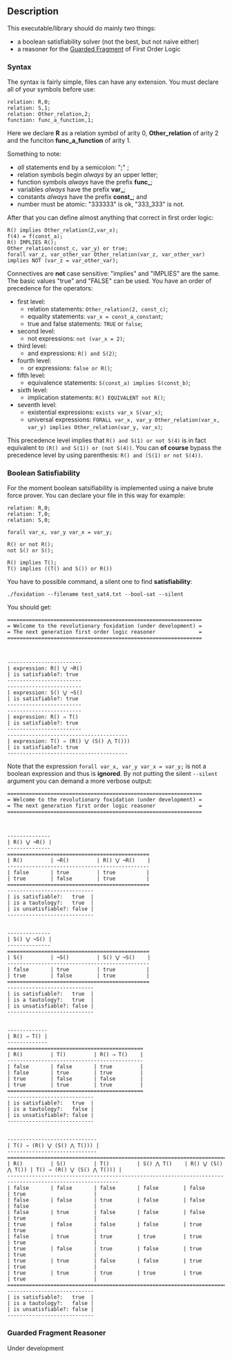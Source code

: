 ## Description
This executable/library should do mainly two things:
* a boolean satisfiability solver (not the best, but not naive either)
* a reasoner for the [Guarded Fragment](https://en.wikipedia.org/wiki/Guarded_logic) of First Order Logic

### Syntax

The syntax is fairly simple, files can have any extension. You must declare all of your symbols
before use:
``` 
relation: R,0;
relation: S,1;
relation: Other_relation,2;
function: func_a_function,1;
```
Here we declare **R** as a relation symbol of arity 0, **Other_relation** of arity 2 and the 
funciton **func_a_function** of arity 1.

Something to note:
* *all* statements end by a semicolon: ";" ;
* relation symbols begin *always* by an upper letter;
* function symbols *always* have the prefix **func_**;
* variables *always* have the prefix **var_**;
* constants *always* have the prefix **const_**; and
* number must be atomic: "333333" is ok, "333_333" is not.

After that you can define almost anything that correct in first order logic:
``` 
R() implies Other_relation(2,var_x);
f(4) = f(const_a);
R() IMPLIES R();
Other_relation(const_c, var_y) or true;
forall var_z, var_other_var Other_relation(var_z, var_other_var) implies NOT (var_z = var_other_var);
```

Connectives are **not** case sensitive: "implies" and "IMPLIES" are the same.
The basic values "true" and "FALSE" can be used.
You have an order of precedence for the operators:
* first level:
  * relation statements: ```Other_relation(2, const_c)```;
  * equality statements: ```var_x = const_a_constant```;
  * true and false statements: ```TRUE``` or ```false```;
* second level: 
  * not expressions: ```not (var_x = 2)```;
* third level:
  * and expressions: ```R() and S(2)```;
* fourth level:
  * or expressions: ```false or R()```;
* fifth level:
  * equivalence statements: ```S(const_a) implies S(const_b)```;
* sixth level:
  * implication statements: ```R() EQUIVALENT not R()```;
* seventh level:
  * existential expressions: ```exists var_x S(var_x)```;
  * universal expressions: ```FORALL var_x, var_y Other_relation(var_x, var_y) implies Other_relation(var_y, var_x)```;
  
This precedence level implies that ```R() and S(1) or not S(4)``` is in fact equivalent
to ```(R() and S(1)) or (not S(4))```. You can **of course** bypass the precedence
level by using parenthesis: ```R() and (S(1) or not S(4))```.

### Boolean Satisfiability

For the moment boolean satsifiability is implemented using a naive brute force
prover. You can declare your file in this way for example:
``` 
relation: R,0;
relation: T,0;
relation: S,0;

forall var_x, var_y var_x = var_y;

R() or not R();
not S() or S();

R() implies T();
T() implies ((T() and S()) or R())
```

You have to possible command, a silent one to find **satisfiability**:

```./foxidation --filename test_sat4.txt --bool-sat --silent```

You should get:
```commandline
===============================================================
= Welcome to the revolutionary foxidation (under development) =
= The next generation first order logic reasoner              =
===============================================================



------------------------
| expression: R() ⋁ ¬R()
| is satisfiable?: true
------------------------
------------------------
| expression: S() ⋁ ¬S()
| is satisfiable?: true
------------------------
------------------------
| expression: R() ⇒ T()
| is satisfiable?: true
------------------------
---------------------------------------
| expression: T() ⇒ (R() ⋁ (S() ⋀ T()))
| is satisfiable?: true
---------------------------------------
```

Note that the expression ```forall var_x, var_y var_x = var_y;``` is not a boolean
expression and thus is **ignored**.
By not putting the silent ```--silent``` argument you can demand a more verbose
output:
```commandline
===============================================================
= Welcome to the revolutionary foxidation (under development) =
= The next generation first order logic reasoner              =
===============================================================



--------------
| R() ⋁ ¬R() |
--------------
==============================================
| R()         | ¬R()         | R() ⋁ ¬R()    |
----------------------------------------------
| false       | true         | true          |
| true        | false        | true          |
==============================================
----------------------------
| is satisfiable?:   true  |
| is a tautology?:   true  |
| is unsatisfiable?: false |
----------------------------


--------------
| S() ⋁ ¬S() |
--------------
==============================================
| S()         | ¬S()         | S() ⋁ ¬S()    |
----------------------------------------------
| false       | true         | true          |
| true        | false        | true          |
==============================================
----------------------------
| is satisfiable?:   true  |
| is a tautology?:   true  |
| is unsatisfiable?: false |
----------------------------


-------------
| R() ⇒ T() |
-------------
============================================
| R()         | T()         | R() ⇒ T()    |
--------------------------------------------
| false       | false       | true         |
| false       | true        | true         |
| true        | false       | false        |
| true        | true        | true         |
============================================
----------------------------
| is satisfiable?:   true  |
| is a tautology?:   false |
| is unsatisfiable?: false |
----------------------------


-----------------------------
| T() ⇒ (R() ⋁ (S() ⋀ T())) |
-----------------------------
==========================================================================================================
| R()         | S()         | T()         | S() ⋀ T()    | R() ⋁ (S() ⋀ T()) | T() ⇒ (R() ⋁ (S() ⋀ T())) |
----------------------------------------------------------------------------------------------------------
| false       | false       | false       | false        | false             | true                      |
| false       | false       | true        | false        | false             | false                     |
| false       | true        | false       | false        | false             | true                      |
| true        | false       | false       | false        | true              | true                      |
| false       | true        | true        | true         | true              | true                      |
| true        | false       | true        | false        | true              | true                      |
| true        | true        | false       | false        | true              | true                      |
| true        | true        | true        | true         | true              | true                      |
==========================================================================================================
----------------------------
| is satisfiable?:   true  |
| is a tautology?:   false |
| is unsatisfiable?: false |
----------------------------
```

### Guarded Fragment Reasoner

Under development



